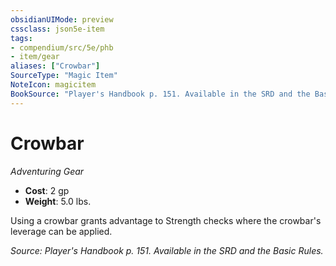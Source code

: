 ```yaml
---
obsidianUIMode: preview
cssclass: json5e-item
tags:
- compendium/src/5e/phb
- item/gear
aliases: ["Crowbar"]
SourceType: "Magic Item"
NoteIcon: magicitem
BookSource: "Player's Handbook p. 151. Available in the SRD and the Basic Rules."
---
```

# Crowbar
*Adventuring Gear*  

- **Cost**: 2 gp
- **Weight**: 5.0 lbs.

Using a crowbar grants advantage to Strength checks where the crowbar's leverage can be applied.

*Source: Player's Handbook p. 151. Available in the SRD and the Basic Rules.*